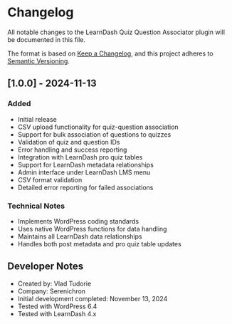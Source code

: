 # Changelog
All notable changes to the LearnDash Quiz Question Associator plugin will be documented in this file.

The format is based on [Keep a Changelog](https://keepachangelog.com/en/1.0.0/),
and this project adheres to [Semantic Versioning](https://semver.org/spec/v2.0.0.html).

## [1.0.0] - 2024-11-13

### Added
- Initial release
- CSV upload functionality for quiz-question association
- Support for bulk association of questions to quizzes
- Validation of quiz and question IDs
- Error handling and success reporting
- Integration with LearnDash pro quiz tables
- Support for LearnDash metadata relationships
- Admin interface under LearnDash LMS menu
- CSV format validation
- Detailed error reporting for failed associations

### Technical Notes
- Implements WordPress coding standards
- Uses native WordPress functions for data handling
- Maintains all LearnDash data relationships
- Handles both post metadata and pro quiz table updates

## Developer Notes
- Created by: Vlad Tudorie
- Company: Serenichron
- Initial development completed: November 13, 2024
- Tested with WordPress 6.4
- Tested with LearnDash 4.x
